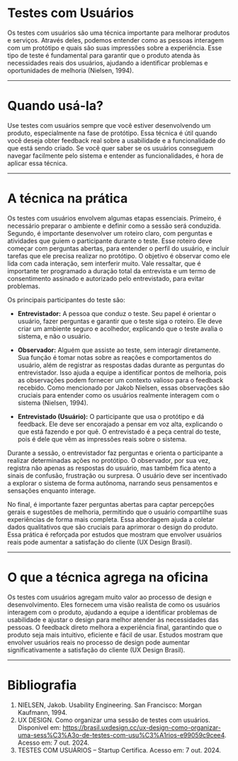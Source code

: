 # Testes com Usuários

Os testes com usuários são uma técnica importante para melhorar produtos e serviços. Através deles, podemos entender como as pessoas interagem com um protótipo e quais são suas impressões sobre a experiência. Esse tipo de teste é fundamental para garantir que o produto atenda às necessidades reais dos usuários, ajudando a identificar problemas e oportunidades de melhoria (Nielsen, 1994).

---

# Quando usá-la?

Use testes com usuários sempre que você estiver desenvolvendo um produto, especialmente na fase de protótipo. Essa técnica é útil quando você deseja obter feedback real sobre a usabilidade e a funcionalidade do que está sendo criado. Se você quer saber se os usuários conseguem navegar facilmente pelo sistema e entender as funcionalidades, é hora de aplicar essa técnica.

---

# A técnica na prática

Os testes com usuários envolvem algumas etapas essenciais. Primeiro, é necessário preparar o ambiente e definir como a sessão será conduzida. Segundo, é importante desenvolver um roteiro claro, com perguntas e atividades que guiem o participante durante o teste. Esse roteiro deve começar com perguntas abertas, para entender o perfil do usuário, e incluir tarefas que ele precisa realizar no protótipo. O objetivo é observar como ele lida com cada interação, sem interferir muito. Vale ressaltar, que é importante ter programado a duração total da entrevista e um termo de consentimento assinado e autorizado pelo entrevistado, para evitar problemas.

Os principais participantes do teste são:

- **Entrevistador:** A pessoa que conduz o teste. Seu papel é orientar o usuário, fazer perguntas e garantir que o teste siga o roteiro. Ele deve criar um ambiente seguro e acolhedor, explicando que o teste avalia o sistema, e não o usuário.

- **Observador:** Alguém que assiste ao teste, sem interagir diretamente. Sua função é tomar notas sobre as reações e comportamentos do usuário, além de registrar as respostas dadas durante as perguntas do entrevistador. Isso ajuda a equipe a identificar pontos de melhoria, pois as observações podem fornecer um contexto valioso para o feedback recebido. Como mencionado por Jakob Nielsen, essas observações são cruciais para entender como os usuários realmente interagem com o sistema (Nielsen, 1994).

- **Entrevistado (Usuário):** O participante que usa o protótipo e dá feedback. Ele deve ser encorajado a pensar em voz alta, explicando o que está fazendo e por quê. O entrevistado é a peça central do teste, pois é dele que vêm as impressões reais sobre o sistema.

Durante a sessão, o entrevistador faz perguntas e orienta o participante a realizar determinadas ações no protótipo. O observador, por sua vez, registra não apenas as respostas do usuário, mas também fica atento a sinais de confusão, frustração ou surpresa. O usuário deve ser incentivado a explorar o sistema de forma autônoma, narrando seus pensamentos e sensações enquanto interage. 

No final, é importante fazer perguntas abertas para captar percepções gerais e sugestões de melhoria, permitindo que o usuário compartilhe suas experiências de forma mais completa. Essa abordagem ajuda a coletar dados qualitativos que são cruciais para aprimorar o design do produto. Essa prática é reforçada por estudos que mostram que envolver usuários reais pode aumentar a satisfação do cliente (UX Design Brasil).

---

# O que a técnica agrega na oficina

Os testes com usuários agregam muito valor ao processo de design e desenvolvimento. Eles fornecem uma visão realista de como os usuários interagem com o produto, ajudando a equipe a identificar problemas de usabilidade e ajustar o design para melhor atender às necessidades das pessoas. O feedback direto melhora a experiência final, garantindo que o produto seja mais intuitivo, eficiente e fácil de usar. Estudos mostram que envolver usuários reais no processo de design pode aumentar significativamente a satisfação do cliente (UX Design Brasil).

---

# Bibliografia

1. NIELSEN, Jakob. Usability Engineering. San Francisco: Morgan Kaufmann, 1994.
2. UX DESIGN. Como organizar uma sessão de testes com usuários. Disponível em: https://brasil.uxdesign.cc/ux-design-como-organizar-uma-sess%C3%A3o-de-testes-com-usu%C3%A1rios-e99059c9cee4. Acesso em: 7 out. 2024.
3. TESTES COM USUÁRIOS – Startup Certifica. Acesso em: 7 out. 2024.
